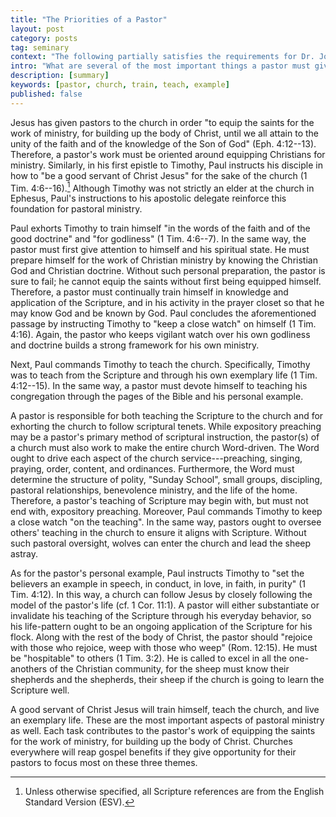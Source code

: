 ```yaml
---
title: "The Priorities of a Pastor"
layout: post
category: posts
tag: seminary
context: "The following partially satisfies the requirements for Dr. Jonathan Leeman's Local Church Doctrine & Practice class at Southeastern Baptist Theological Seminary."
intro: "What are several of the most important things a pastor must give attention to and why?"
description: [summary]
keywords: [pastor, church, train, teach, example]
published: false
---
```


Jesus has given pastors to the church in order "to equip the saints for the work of ministry, for building up the body of Christ, until we all attain to the unity of the faith and of the knowledge of the Son of God" (Eph. 4:12--13). Therefore, a pastor's work must be oriented around equipping Christians for ministry. Similarly, in his first epistle to Timothy, Paul instructs his disciple in how to "be a good servant of Christ Jesus" for the sake of the church (1 Tim. 4:6--16).[^esv] Although Timothy was not strictly an elder at the church in Ephesus, Paul's instructions to his apostolic delegate reinforce this foundation for pastoral ministry.

[^esv]: Unless otherwise specified, all Scripture references are from the English Standard Version (ESV).

Paul exhorts Timothy to train himself "in the words of the faith and of the good doctrine" and "for godliness" (1 Tim. 4:6--7). In the same way, the pastor must first give attention to himself and his spiritual state. He must prepare himself for the work of Christian ministry by knowing the Christian God and Christian doctrine. Without such personal preparation, the pastor is sure to fail; he cannot equip the saints without first being equipped himself. Therefore, a pastor must continually train himself in knowledge and application of the Scripture, and in his activity in the prayer closet so that he may know God and be known by God. Paul concludes the aforementioned passage by instructing Timothy to "keep a close watch" on himself (1 Tim. 4:16). Again, the pastor who keeps vigilant watch over his own godliness and doctrine builds a strong framework for his own ministry.

Next, Paul commands Timothy to teach the church. Specifically, Timothy was to teach from the Scripture and through his own exemplary life (1 Tim. 4:12--15). In the same way, a pastor must devote himself to teaching his congregation through the pages of the Bible and his personal example.

A pastor is responsible for both teaching the Scripture to the church and for exhorting the church to follow scriptural tenets. While expository preaching may be a pastor's primary method of scriptural instruction, the pastor(s) of a church must also work to make the entire church Word-driven. The Word ought to drive each aspect of the church service---preaching, singing, praying, order, content, and ordinances. Furthermore, the Word must determine the structure of polity, "Sunday School", small groups, discipling, pastoral relationships, benevolence ministry, and the life of the home. Therefore, a pastor's teaching of Scripture may begin with, but must not end with, expository preaching. Moreover, Paul commands Timothy to keep a close watch "on the teaching". In the same way, pastors ought to oversee others' teaching in the church to ensure it aligns with Scripture. Without such pastoral oversight, wolves can enter the church and lead the sheep astray.

As for the pastor's personal example, Paul instructs Timothy to "set the believers an example in speech, in conduct, in love, in faith, in purity" (1 Tim. 4:12). In this way, a church can follow Jesus by closely following the model of the pastor's life (cf. 1 Cor. 11:1). A pastor will either substantiate or invalidate his teaching of the Scripture through his everyday behavior, so his life-pattern ought to be an ongoing application of the Scripture for his flock. Along with the rest of the body of Christ, the pastor should "rejoice with those who rejoice, weep with those who weep" (Rom. 12:15). He must be "hospitable" to others (1 Tim. 3:2). He is called to excel in all the one-anothers of the Christian community, for the sheep must know their shepherds and the shepherds, their sheep if the church is going to learn the Scripture well.

A good servant of Christ Jesus will train himself, teach the church, and live an exemplary life. These are the most important aspects of pastoral ministry as well. Each task contributes to the pastor's work of equipping the saints for the work of ministry, for building up the body of Christ. Churches everywhere will reap gospel benefits if they give opportunity for their pastors to focus most on these three themes.
